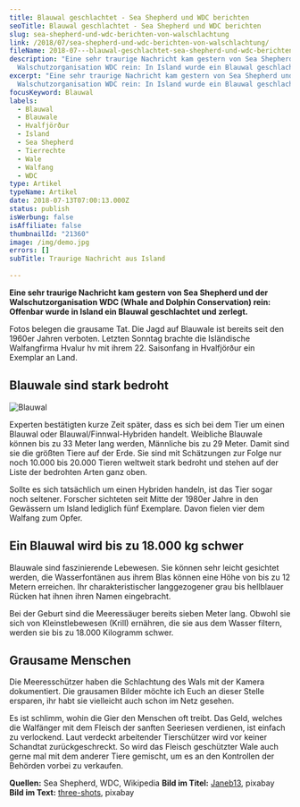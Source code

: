 ```yaml
---
title: Blauwal geschlachtet - Sea Shepherd und WDC berichten
seoTitle: Blauwal geschlachtet - Sea Shepherd und WDC berichten
slug: sea-shepherd-und-wdc-berichten-von-walschlachtung
link: /2018/07/sea-shepherd-und-wdc-berichten-von-walschlachtung/
fileName: 2018-07---blauwal-geschlachtet-sea-shepherd-und-wdc-berichten.md
description: "Eine sehr traurige Nachricht kam gestern von Sea Shepherd und der
  Walschutzorganisation WDC rein: In Island wurde ein Blauwal geschlachtet."
excerpt: "Eine sehr traurige Nachricht kam gestern von Sea Shepherd und der
  Walschutzorganisation WDC rein: In Island wurde ein Blauwal geschlachtet."
focusKeyword: Blauwal
labels:
  - Blauwal
  - Blauwale
  - Hvalfjörður
  - Island
  - Sea Shepherd
  - Tierrechte
  - Wale
  - Walfang
  - WDC
type: Artikel
typeName: Artikel
date: 2018-07-13T07:00:13.000Z
status: publish
isWerbung: false
isAffiliate: false
thumbnailId: "21360"
image: /img/demo.jpg
errors: []
subTitle: Traurige Nachricht aus Island
  
---
```


**Eine sehr traurige Nachricht kam gestern von Sea Shepherd und der
Walschutzorganisation WDC (Whale and Dolphin Conservation) rein: Offenbar wurde
in Island ein Blauwal geschlachtet und zerlegt.**

Fotos belegen die grausame Tat. Die Jagd auf Blauwale ist bereits seit den
1960er Jahren verboten. Letzten Sonntag brachte die Isländische Walfangfirma
Hvalur hv mit ihrem 22. Saisonfang in Hvalfjörður ein Exemplar an Land.

## Blauwale sind stark bedroht

![Blauwal](http://cardamonchai.com/wp-content/uploads/2018/07/ocean-2051760_640-400x266.jpg)

Experten bestätigten kurze Zeit später, dass es sich bei dem Tier um einen
Blauwal oder Blauwal/Finnwal-Hybriden handelt. Weibliche Blauwale können bis zu
33 Meter lang werden, Männliche bis zu 29 Meter. Damit sind sie die größten
Tiere auf der Erde. Sie sind mit Schätzungen zur Folge nur noch 10.000 bis
20.000 Tieren weltweit stark bedroht und stehen auf der Liste der bedrohten
Arten ganz oben.

Sollte es sich tatsächlich um einen Hybriden handeln, ist das Tier sogar noch
seltener. Forscher sichteten seit Mitte der 1980er Jahre in den Gewässern um
Island lediglich fünf Exemplare. Davon fielen vier dem Walfang zum Opfer.

## Ein Blauwal wird bis zu 18.000 kg schwer

Blauwale sind faszinierende Lebewesen. Sie können sehr leicht gesichtet werden,
die Wasserfontänen aus ihrem Blas können eine Höhe von bis zu 12 Metern
erreichen. Ihr charakteristischer langgezogener grau bis hellblauer Rücken hat
ihnen ihren Namen eingebracht.

Bei der Geburt sind die Meeressäuger bereits sieben Meter lang. Obwohl sie sich
von Kleinstlebewesen (Krill) ernähren, die sie aus dem Wasser filtern, werden
sie bis zu 18.000 Kilogramm schwer.

## Grausame Menschen

Die Meeresschützer haben die Schlachtung des Wals mit der Kamera dokumentiert.
Die grausamen Bilder möchte ich Euch an dieser Stelle ersparen, ihr habt sie
vielleicht auch schon im Netz gesehen.

Es ist schlimm, wohin die Gier den Menschen oft treibt. Das Geld, welches die
Walfänger mit dem Fleisch der sanften Seeriesen verdienen, ist einfach zu
verlockend. Laut verdeckt arbeitender Tierschützer wird vor keiner Schandtat
zurückgeschreckt. So wird das Fleisch geschützter Wale auch gerne mal mit dem
anderer Tiere gemischt, um es an den Kontrollen der Behörden vorbei zu
verkaufen.

**Quellen:** Sea Shepherd, WDC, Wikipedia **Bild im Titel:**
[Janeb13](https://pixabay.com/de/users/janeb13-725943/), pixabay **Bild im
Text:** [three-shots](https://pixabay.com/de/users/Three-shots-3936226/),
pixabay

  